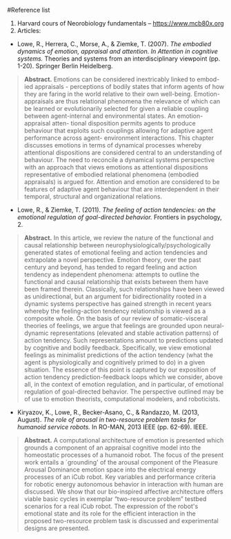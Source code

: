 #Reference list

1. Harvard cours of Neorobiology fundamentals – https://www.mcb80x.org 
2. Articles:
* Lowe, R., Herrera, C., Morse, A., & Ziemke, T. (2007). *The embodied dynamics of emotion, appraisal and attention. In Attention in cognitive systems.* Theories and systems from an interdisciplinary viewpoint (pp. 1-20). Springer Berlin Heidelberg.

> **Abstract.** Emotions can be considered inextricably linked to embod- ied appraisals - perceptions of bodily states that inform agents of how they are faring in the world relative to their own well-being. Emotion- appraisals are thus relational phenomena the relevance of which can be learned or evolutionarily selected for given a reliable coupling between agent-internal and environmental states. An emotion-appraisal atten- tional disposition permits agents to produce behaviour that exploits such couplings allowing for adaptive agent performance across agent- environment interactions. This chapter discusses emotions in terms of dynamical processes whereby attentional dispositions are considered central to an understanding of behaviour. The need to reconcile a dynamical systems perspective with an approach that views emotions as attentional dispositions representative of embodied relational phenomena (embodied appraisals) is argued for. Attention and emotion are considered to be features of adaptive agent behaviour that are interdependent in their temporal, structural and organizational relations.

* Lowe, R., & Ziemke, T. (2011). *The feeling of action tendencies: on the emotional regulation of goal-directed behavior.* Frontiers in psychology, 2.

> **Abstract.** In this article, we review the nature of the functional and causal relationship between neurophysiologically/psychologically generated states of emotional feeling and action tendencies and extrapolate a novel perspective. Emotion theory, over the past century and beyond, has tended to regard feeling and action tendency as independent phenomena: attempts to outline the functional and causal relationship that exists between them have been framed therein. Classically, such relationships have been viewed as unidirectional, but an argument for bidirectionality rooted in a dynamic systems perspective has gained strength in recent years whereby the feeling-action tendency relationship is viewed as a composite whole. On the basis of our review of somatic-visceral theories of feelings, we argue that feelings are grounded upon neural-dynamic representations (elevated and stable activation patterns) of action tendency. Such representations amount to predictions updated by cognitive and bodily feedback. Specifically, we view emotional feelings as minimalist predictions of the action tendency (what the agent is physiologically and cognitively primed to do) in a given situation. The essence of this point is captured by our exposition of action tendency prediction-feedback loops which we consider, above all, in the context of emotion regulation, and in particular, of emotional regulation of goal-directed behavior. The perspective outlined may be of use to emotion theorists, computational modelers, and roboticists.

* Kiryazov, K., Lowe, R., Becker-Asano, C., & Randazzo, M. (2013, August). *The role of arousal in two-resource problem tasks for humanoid service robots.* In RO-MAN, 2013 IEEE (pp. 62-69). IEEE.

> **Abstract.** A computational architecture of emotion is presented which grounds a component of an appraisal cognitive model into the homeostatic processes of a humanoid robot. The focus of the present work entails a `grounding' of the arousal component of the Pleasure Arousal Dominance emotion space into the electrical energy processes of an iCub robot. Key variables and performance criteria for robotic energy autonomous behavior in interaction with human are discussed. We show that our bio-inspired affective architecture offers viable basic cycles in exemplar “two-resource problem” testbed scenarios for a real iCub robot. The expression of the robot's emotional state and its role for the efficient interaction in the proposed two-resource problem task is discussed and experimental designs are presented.



